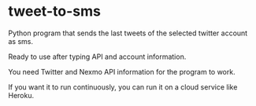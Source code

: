 # tweet-to-sms
Python program that sends the last tweets of the selected twitter account as sms.

Ready to use after typing API and account information.

You need Twitter and Nexmo API information for the program to work.

If you want it to run continuously, you can run it on a cloud service like Heroku.
